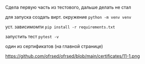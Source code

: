 Сдела первую часть из тестового, дальше делать не стал

для запуска создать вирт. окружение
`python -m venv venv`

уст. зависимомти 
`pip install -r requirements.txt`

запустить тест 
`pytest -v`


один из сертификатов (на главной странице)



https://github.com/ofrsed/ofrsed/blob/main/certificates/11-1.png
